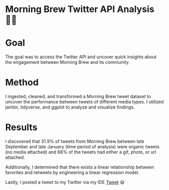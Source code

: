 # Morning Brew Twitter API Analysis 👨‍💻

# Goal 
The goal was to access the Twitter API and uncover quick insights about the engagement between Morning Brew and its community. 

# Method
I ingested, cleaned, and transformed a Morning Brew tweet dataset to uncover the performance between tweets of different media types. I utilized janitor, tidyverse, and ggplot to analyze and visualize findings. 

# Results 
I discovered that 31.9% of tweets from Morning Brew between late September and late January (time period of analysis) were organic tweets (no media attached) and 68% of the tweets had either a gif, photo, or url attached.

Additionally, I determined that there exists a linear relationship between favorites and retweets by engineering a linear regression model.

Lastly, I posted a tweet to my Twitter via my IDE [Tweet](https://twitter.com/drewbyts/status/1482758292157779969?s=20&t=3fnIllEEuEk2Pc3xlMyLyg) 😃
